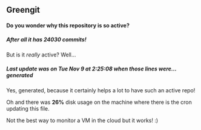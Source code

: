## Greengit

#### Do you wonder why this repository is so active?

##### After all it has 24030 commits!

But is it *really* active? Well...

##### Last update was on Tue Nov 9 at 2:25:08 when those lines were... generated

Yes, generated, because it certainly helps a lot to have such an active repo!

Oh and there was **26%** disk usage on the machine
where there is the cron updating this file.

Not the best way to monitor a VM in the cloud but it works! :)
